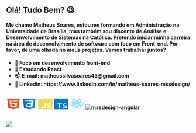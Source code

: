 <h2><strong>Olá! Tudo Bem?<strong> 😉</h2>
<h4>
    Me chamo Matheus Soares, estou me formando em Administração na Universidade de Brasília, mas também sou discente de Análise e Desenvolvimento de Sistemas na Católica. Pretendo iniciar minha carreira na área de desenvolvimento de software com foco em Front-end. Por favor, dê uma olhada no meus projetos. Vamos trabalhar juntos?
</h4>

<div>
  <ul>
    <li>🔭 Foco em desenvolvimento front-end</li>
    <li>🌱 Estudando React</li>
    <li>📫 E-mail: matheussilvasoares43@gmail.com</li>
    <li>💼 Linkedin: https://www.linkedin.com/in/matheus-soares-mssdesign/</li>
  </ul>
</div>

<div style="display: inline_block"><br>
    <img alt="mssdesign-HTML" height="30" width="40" src="https://raw.githubusercontent.com/devicons/devicon/master/icons/html5/html5-original.svg">
    <img alt="mssdesign-CSS" height="30" width="40" src="https://raw.githubusercontent.com/devicons/devicon/master/icons/css3/css3-original.svg">
    <img alt="mssdesign-Js" height="30" width="40" src="https://raw.githubusercontent.com/devicons/devicon/master/icons/javascript/javascript-plain.svg">
    <img alt="mssdesign-Ts" height="30" width="40" src="https://raw.githubusercontent.com/devicons/devicon/master/icons/typescript/typescript-plain.svg">
    <img alt="mssdesign-React" height="30" width="40" src="https://raw.githubusercontent.com/devicons/devicon/master/icons/react/react-original.svg">
    <img alt="mssdesign-angular" height="30" width="40" src="https://cdn.jsdelivr.net/gh/devicons/devicon/icons/angularjs/angularjs-original.svg" />
</div>
  
##
  
<div align="left">
  <a href="https://github.com/mssdesign">
  <img align="left" height="180em" src="https://github-readme-stats.vercel.app/api/top-langs/?username=mssdesign&layout=compact&langs_count=7&theme=tokyonight"/>
</div>
